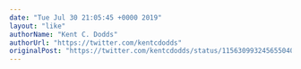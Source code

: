 ```yaml
---
date: "Tue Jul 30 21:05:45 +0000 2019"
layout: "like"
authorName: "Kent C. Dodds"
authorUrl: "https://twitter.com/kentcdodds"
originalPost: "https://twitter.com/kentcdodds/status/1156309932456550400"
---
```

